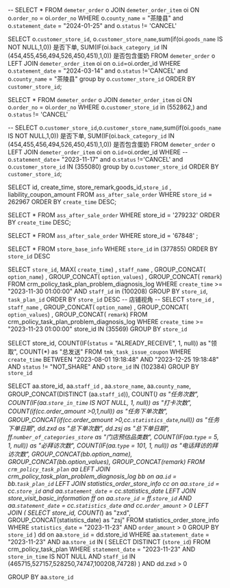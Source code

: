  -- SELECT * FROM `demeter_order` o JOIN `demeter_order_item` oi ON o.`order_no` = oi.`order_no` WHERE o.`county_name` = "茶陵县" and o.`statement_date` = "2024-01-25" and o.`status` != 'CANCEL'

 SELECT o.`customer_store_id`, o.`customer_store_name`,sum(if(oi.`goods_name` IS NOT NULL,1,0)) 是否下单, SUM(IF(oi.`back_category_id` IN (454,455,456,494,526,450,451),1,0)) 是否包含蛋奶 FROM `demeter_order` o LEFT JOIN `demeter_order_item` oi on o.`id`=oi.order_id WHERE 
 o.`statement_date` = "2024-03-14" and o.`status` !='CANCEL' and o.`county_name` = "茶陵县"  group by o.`customer_store_id` ORDER BY `customer_store_id`; 

SELECT * FROM `demeter_order` o JOIN `demeter_order_item` oi ON o.`order_no` = oi.`order_no` WHERE o.`customer_store_id` in (552862,) and o.`status` != 'CANCEL'

 -- SELECT o.`customer_store_id`,o.`customer_store_name`,sum(if(oi.`goods_name` IS NOT NULL,1,0)) 是否下单, SUM(IF(oi.`back_category_id` IN (454,455,456,494,526,450,451),1,0)) 是否包含蛋奶 FROM `demeter_order` o LEFT JOIN `demeter_order_item` oi on o.`id`=oi.order_id WHERE 
 -- o.`statement_date`= "2023-11-17" and o.`status` !='CANCEL' and o.`customer_store_id` IN (355080) group by o.`customer_store_id` ORDER BY `customer_store_id`; 



 SELECT id, create_time, store_remark,goods_id,`store_id` , liability_coupon_amount  FROM `ass_after_sale_order` WHERE `store_id` = 262967 ORDER BY `create_time` DESC;


SELECT * FROM `ass_after_sale_order` WHERE store_id = '279232' ORDER BY `create_time` DESC;

SELECT * FROM `ass_after_sale_order` WHERE store_id = '67848' ;

SELECT * FROM `store_base_info` WHERE `store_id` in (377855) ORDER BY `store_id` DESC 



SELECT `store_id`, MAX( `create_time`)  , `staff_name` , GROUP_CONCAT( `option_name`) , GROUP_CONCAT( `option_values`) , GROUP_CONCAT( `remark`) FROM crm_policy_task_plan_problem_diagnosis_log WHERE `create_time` >= "2023-11-30 01:00:00" AND `staff_id` in (100208) GROUP BY `store_id`, `task_plan_id` ORDER BY `store_id` DESC 
-- 店铺视角
 -- SELECT `store_id` , `staff_name` , GROUP_CONCAT( `option_name`) , GROUP_CONCAT( `option_values`) , GROUP_CONCAT( `remark`) FROM crm_policy_task_plan_problem_diagnosis_log WHERE `create_time` >= "2023-11-23 01:00:00" store_id IN (35569) GROUP BY `store_id`


 SELECT
  store_id,
  COUNT(IF(`status` = "ALREADY_RECEIVE", 1, null)) as "领取",
  COUNT(*) as "总发送"
FROM
  `tmk_task_issue_coupon`
WHERE
  `create_time` BETWEEN "2023-08-01 19:18:48" AND "2023-12-25 19:18:48"
  AND `status` != "NOT_SHARE"
  AND `store_id` IN (102384)
GROUP BY
  `store_id`



  SELECT
  aa.store_id,
  aa.`staff_id` ,
  aa.`store_name`,
  aa.`county_name`,
  GROUP_CONCAT(DISTINCT (aa.`staff_id`)),
  COUNT(*) as "任务次数",
  COUNT(IF(aa.`store_in_time` IS NOT NULL, 1, null)) as "打卡次数",
  COUNT(if(cc.order_amount >0,1,null)) as "任务下单次数",
  GROUP_CONCAT(if(cc.order_amount >0,cc.`statistics_date`,null)) as "任务下单日期",
  dd.zxd as "总下单次数",
  dd.zsj as "总下单日期",
  ff.`number_of_categories_store` as "门店预估品类数",
  COUNT(IF(aa.`type` = 5, 1, null)) as "必拜访次数",
  COUNT(IF(aa.`type` = 101, 1, null)) as "电话拜访的拜访次数",
  GROUP_CONCAT(bb.option_name),
  GROUP_CONCAT(bb.option_values),
  GROUP_CONCAT(remark)
FROM
  `crm_policy_task_plan` aa
  LEFT JOIN crm_policy_task_plan_problem_diagnosis_log bb on aa.`id` = bb.`task_plan_id`
  LEFT JOIN statistics_order_store_info cc on aa.`store_id` = cc.`store_id`
  and aa.`statement_date` = cc.statistics_date
  LEFT JOIN store_visit_basic_information ff on aa.`store_id` = ff.`store_id`
  AND aa.`statement_date` = cc.`statistics_date`
  and cc.`order_amount` > 0
  LEFT JOIN (
    SELECT
      store_id,
      COUNT(*) as "zxd",
      GROUP_CONCAT(statistics_date) as "zsj"
    FROM
      statistics_order_store_info
    WHERE
      `statistics_date` = "2023-11-23"
      AND `order_amount` > 0
    GROUP BY
      `store_id`
  ) dd on aa.`store_id` = dd.store_id
WHERE
  aa.`statement_date` = "2023-11-23"
  AND aa.`store_id` IN (
    SELECT DISTINCT
      (`store_id`)
    FROM
      crm_policy_task_plan
    WHERE
      `statement_date` = "2023-11-23" 
      AND `store_in_time` IS NOT NULL AND `staff_id`  IN (465715,527157,528250,74747,100208,74728)
  )
  AND dd.zxd > 0
  
GROUP BY
  aa.`store_id`







